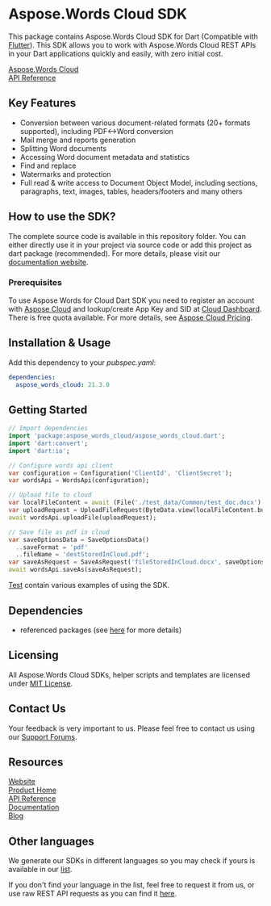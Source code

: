 # Aspose.Words Cloud SDK
This package contains Aspose.Words Cloud SDK for Dart (Compatible with [Flutter](https://flutter.dev/)). 
This SDK allows you to work with Aspose.Words Cloud REST APIs in your Dart applications quickly and easily, with zero initial cost.

[Aspose.Words Cloud](https://products.aspose.cloud/words/family "Aspose.Words Cloud")  
[API Reference](https://apireference.aspose.cloud/words/)  

## Key Features
* Conversion between various document-related formats (20+ formats supported), including PDF<->Word conversion
* Mail merge and reports generation 
* Splitting Word documents
* Accessing Word document metadata and statistics
* Find and replace
* Watermarks and protection
* Full read & write access to Document Object Model, including sections, paragraphs, text, images, tables, headers/footers and many others

## How to use the SDK?

The complete source code is available in this repository folder. You can either directly use it in your project via source code or add this project as dart package (recommended). For more details, please visit our [documentation website](https://docs.aspose.cloud/display/wordscloud/Available+SDKs).

### Prerequisites

To use Aspose Words for Cloud Dart SDK you need to register an account with [Aspose Cloud](https://www.aspose.cloud/) and lookup/create App Key and SID at [Cloud Dashboard](https://dashboard.aspose.cloud/#/apps). There is free quota available. For more details, see [Aspose Cloud Pricing](https://purchase.aspose.cloud/pricing).

## Installation & Usage
Add this dependency to your *pubspec.yaml*:

```yaml
dependencies:
  aspose_words_cloud: 21.3.0
```

## Getting Started

```dart
// Import dependencies
import 'package:aspose_words_cloud/aspose_words_cloud.dart';
import 'dart:convert';
import 'dart:io';

// Configure words api client
var configuration = Configuration('ClientId', 'ClientSecret');
var wordsApi = WordsApi(configuration);

// Upload file to cloud
var localFileContent = await (File('./test_data/Common/test_doc.docx').readAsBytes());
var uploadRequest = UploadFileRequest(ByteData.view(localFileContent.buffer), 'fileStoredInCloud.docx');
await wordsApi.uploadFile(uploadRequest);

// Save file as pdf in cloud
var saveOptionsData = SaveOptionsData()
  ..saveFormat = 'pdf'
  ..fileName = 'destStoredInCloud.pdf';
var saveAsRequest = SaveAsRequest('fileStoredInCloud.docx', saveOptionsData);
await wordsApi.saveAs(saveAsRequest);
```

[Test](test) contain various examples of using the SDK.

## Dependencies
- referenced packages (see [here](pubspec.yaml) for more details)

## Licensing

All Aspose.Words Cloud SDKs, helper scripts and templates are licensed under [MIT License](https://github.com/aspose-words-cloud/aspose-words-cloud-dart/blob/master/LICENSE). 

## Contact Us
Your feedback is very important to us. Please feel free to contact us using our [Support Forums](https://forum.aspose.cloud/c/words).

## Resources

[Website](https://www.aspose.cloud/)  
[Product Home](https://products.aspose.cloud/words/family)  
[API Reference](https://apireference.aspose.cloud/words/)  
[Documentation](https://docs.aspose.cloud/display/wordscloud/Home)  
[Blog](https://blog.aspose.cloud/category/words/)  

## Other languages
We generate our SDKs in different languages so you may check if yours is available in our [list](https://github.com/aspose-words-cloud).

If you don't find your language in the list, feel free to request it from us, or use raw REST API requests as you can find it [here](https://products.aspose.cloud/words/curl).
